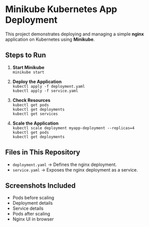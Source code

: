 # Minikube Kubernetes App Deployment

This project demonstrates deploying and managing a simple **nginx** application on Kubernetes using **Minikube**.

## Steps to Run
1. **Start Minikube**  
   `minikube start`

2. **Deploy the Application**  
   `kubectl apply -f deployment.yaml`  
   `kubectl apply -f service.yaml`

3. **Check Resources**  
   `kubectl get pods`  
   `kubectl get deployments`  
   `kubectl get services`

4. **Scale the Application**  
   `kubectl scale deployment myapp-deployment --replicas=4`  
   `kubectl get pods`  
   `kubectl get deployments`

## Files in This Repository
- `deployment.yaml` → Defines the nginx deployment.
- `service.yaml` → Exposes the nginx deployment as a service.

## Screenshots Included
- Pods before scaling
- Deployment details
- Service details
- Pods after scaling
- Nginx UI in browser

